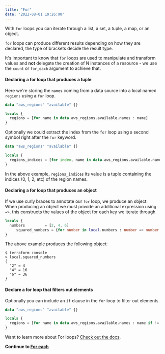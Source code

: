 ```yaml
---
title: "For"
date: "2022-08-01 19:26:00"
---
```


With `for` loops you can iterate through a list, a set, a tuple, a map, or an object.

`for` loops can produce different results depending on how they are declared, the type of brackets decide the result type.

It's important to know that `for` loops are used to manipulate and transform values and **not** delegate the creation of N instances of a resource - we use the `count` or `for_each` argument to achieve that.

#### Declaring a for loop that produces a tuple

Here we're storing the `names` coming from a data source into a local named `regions` using a `for` loop.

```terraform
data "aws_regions" "available" {}

locals {
  regions = [for name in data.aws_regions.available.names : name]
}
````

Optionally we could extract the index from the `for` loop using a second symbol right after the `for` keyword.

```terraform
data "aws_regions" "available" {}

locals {
  regions_indices = [for index, name in data.aws_regions.available.names : index]
}
```

In the above example, `regions_indices` its value is a tuple containing the indices (0, 1, 2, etc) of the region names.

#### Declaring a for loop that produces an object

If we use curly braces to annotate our `for` loop, we produce an object. When producing an object we must provide an additional expression using `=>`, this constructs the values of the object for each key we iterate through.

```terraform
locals {
  numbers         = [2, 4, 6]
     squared_numbers = {for number in local.numbers : number => number * number}
}
````

The above example produces the following object:

```console
$ terraform console
> local.squared_numbers
{
  "2" = 4
  "4" = 16
  "6" = 36
}
```

#### Declare a for loop that filters out elements

Optionally you can include an `if` clause in the `for` loop to filter out elements.

```terraform
data "aws_regions" "available" {}

locals {
  regions = [for name in data.aws_regions.available.names : name if != ""]
}
```

Want to learn more about For loops? [Check out the docs](https://www.terraform.io/language/expressions/for).

**Continue to [For each](../foreach)**
